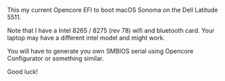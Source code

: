
This my current Opencore EFI to boot macOS Sonoma on the Dell Latitude 5511. 

Note that I have a Intel 8265 / 8275 (rev 78) wifi and bluetooth card. Your laptop may have a different intel model and might work.

You will have to generate you own SMBIOS serial using Opencore Configurator or something similar.

Good luck!
